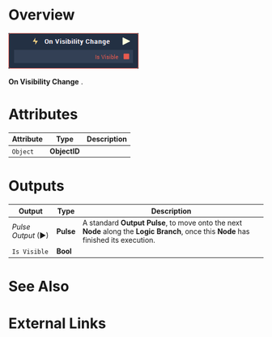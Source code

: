 # Overview

![The On Visibility Change Node.](../../../.gitbook/assets/node-on-visibility-change.png)

**On Visibility Change** .

# Attributes

|Attribute|Type|Description|
|---|---|---|
| `Object` | **ObjectID** | |


# Outputs

|Output|Type|Description|
|---|---|---|
|*Pulse Output* (►)|**Pulse**|A standard **Output Pulse**, to move onto the next **Node** along the **Logic Branch**, once this **Node** has finished its execution.|
| `Is Visible` | **Bool** |  |

# See Also

# External Links


